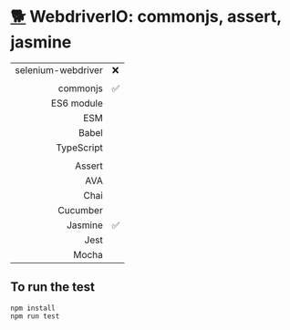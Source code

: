 # [:dog2:](https://github.com/xgirma/e2e_test_recipes/tree/master/configuration/webdriverio) WebdriverIO: commonjs, assert, jasmine

|   |  |
|---:|:---|
| selenium-webdriver | :x: |
|   |   |
| commonjs  | :white_check_mark: |
| ES6 module  |   |
| ESM  |  |
| Babel  |  |
| TypeScript  |  |
|   |   |
| Assert  | |
| AVA  |   |
| Chai  |  |
| Cucumber  |   |
| Jasmine  | :white_check_mark: | 
| Jest  |  | 
| Mocha  |  |

## To run the test

    npm install
    npm run test
